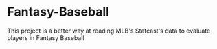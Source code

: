 # Fantasy-Baseball
This project is a better way at reading MLB's Statcast's data to evaluate players in Fantasy Baseball
